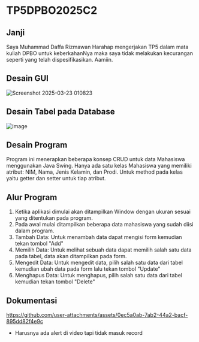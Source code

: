 # TP5DPBO2025C2
## Janji
Saya Muhammad Daffa Rizmawan Harahap mengerjakan TP5 dalam mata kuliah DPBO untuk keberkahanNya maka saya tidak melakukan kecurangan seperti yang telah dispesifikasikan. Aamiin.

## Desain GUI
![Screenshot 2025-03-23 010823](https://github.com/user-attachments/assets/2e0d2ca0-8375-475e-884a-0e5c08b5b800)

## Desain Tabel pada Database
![image](https://github.com/user-attachments/assets/632ac797-56af-4fda-a7b6-e1f5093a665c)

## Desain Program
Program ini menerapkan beberapa konsep CRUD untuk data Mahasiswa menggunakan Java Swing. Hanya ada satu kelas Mahasiswa yang memiliki atribut: NIM, Nama, Jenis Kelamin, dan Prodi.
Untuk method pada kelas yaitu getter dan setter untuk tiap atribut.

## Alur Program
1. Ketika aplikasi dimulai akan ditampilkan Window dengan ukuran sesuai yang ditentukan pada program.
2. Pada awal mulai ditampilkan beberapa data mahasiswa yang sudah diisi dalam program.
3. Tambah Data: Untuk menambah data dapat mengisi form kemudian tekan tombol "Add"
4. Memilih Data: Untuk melihat sebuah data dapat memilih salah satu data pada tabel, data akan ditampilkan pada form.
5. Mengedit Data: Untuk mengedit data, pilih salah satu data dari tabel kemudian ubah data pada form lalu tekan tombol "Update"
6. Menghapus Data: Untuk menghapus, pilih salah satu data dari tabel kemudian tekan tombol "Delete"
  
## Dokumentasi
https://github.com/user-attachments/assets/0ec5a0ab-7ab2-44a2-bacf-895dd82f4e9c
- Harusnya ada alert di video tapi tidak masuk record

  


